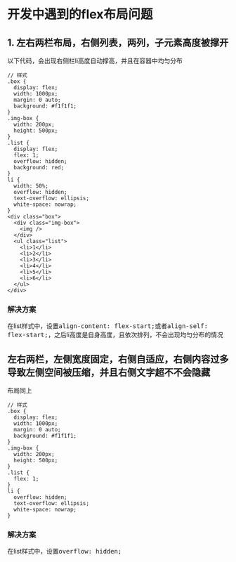 # 开发中遇到的flex布局问题

## 1. 左右两栏布局，右侧列表，两列，子元素高度被撑开
以下代码，会出现右侧栏li高度自动撑高，并且在容器中均匀分布
```
// 样式
.box {
  display: flex;
  width: 1000px;
  margin: 0 auto;
  background: #f1f1f1;
}
.img-box {
  width: 200px;
  height: 500px;
}
.list {
  display: flex;
  flex: 1;
  overflow: hidden;
  background: red;
}
li {
  width: 50%;
  overflow: hidden;
  text-overflow: ellipsis;
  white-space: nowrap; 
}
<div class="box">
  <div class="img-box">
    <img />
  </div>
  <ul class="list">
    <li>1</li>
    <li>2</li>
    <li>3</li>
    <li>4</li>
    <li>5</li>
    <li>6</li>
  </ul>
</div>
```
### 解决方案
在list样式中，设置<kbd>align-content: flex-start;</kbd>或者<kbd>align-self: flex-start;</kbd>，之后li高度是自身高度，且依次排列，不会出现均匀分布的情况

## 左右两栏，左侧宽度固定，右侧自适应，右侧内容过多导致左侧空间被压缩，并且右侧文字超不不会隐藏
布局同上
```
// 样式
.box {
  display: flex;
  width: 1000px;
  margin: 0 auto;
  background: #f1f1f1;
}
.img-box {
  width: 200px;
  height: 500px;
}
.list {
  flex: 1;
}
li {
  overflow: hidden;
  text-overflow: ellipsis;
  white-space: nowrap; 
}
```
### 解决方案
在list样式中，设置<kbd>overflow: hidden;</kbd>
